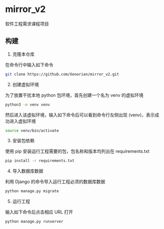# mirror_v2

软件工程需求课程项目

## 构建

1. 克隆本仓库

在命令行中输入如下命令

```bash
git clone https://github.com/Xenorian/mirror_v2.git
```

2. 创建虚拟环境

为了放置干扰本地 python 包环境，首先创建一个名为 venv 的虚拟环境

```bash
python3 -m venv venv
```

然后进入该虚拟环境，输入如下命令后可以看到命令行左侧出现 (venv)，表示成功进入虚拟环境

```bash
source venv/bin/activate
```

3. 安装包依赖

使用 pip 安装运行工程需要的包，包名称和版本均列出在 requirements.txt

```bash
pip install -r requirements.txt
```

4. 导入数据库数据

利用 Django 的命令导入运行工程必须的数据库数据

```bash
python manage.py migrate
```

5. 运行工程

输入如下命令后点击相应 URL 打开

```
python manage.py runserver
```
